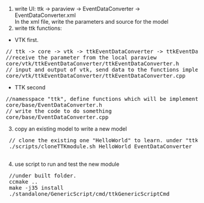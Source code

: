 1. write UI: ttk -> paraview -> EventDataConverter -> EventDataConverter.xml \
In the xml file, write the parameters and source for the model
2. write ttk functions: 
- VTK first.  
<pre>
// ttk -> core -> vtk -> ttkEventDataConverter -> ttkEventDataConverter.cpp and ttkEventDataConverter.h
//receive the parameter from the local paraview 
core/vtk/ttkEventDataConverter/ttkEventDataConverter.h
// input and output of vtk, send data to the functions implemented in TTK
core/vtk/ttkEventDataConverter/ttkEventDataConverter.cpp
</pre>
- TTK second
<pre>
//namesspace "ttk", define functions which will be implemented in cpp
core/base/EventDataConverter.h
// write the code to do something
core/base/EventDataConverter.cpp
</pre>

3. copy an existing model to write a new model
<pre>
 // clone the existing one "HelloWorld" to learn. under "ttk-tukl" folder.
 ./scripts/cloneTTKmodule.sh HelloWorld EventDataConverter
 </pre>
 
 4. use script to run and test the new module
 <pre>
 //under built folder. 
 ccmake ..
 make -j35 install
 ./standalone/GenericScript/cmd/ttkGenericScriptCmd 
 </pre>
